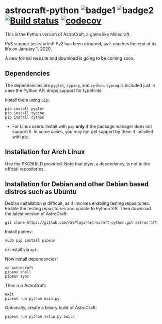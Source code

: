 # astrocraft-python ![badge1](https://img.shields.io/badge/maintainance-not%20much-critical.svg) ![badge2](https://img.shields.io/badge/runnable-yes-success.svg) [![Build status](https://ci.appveyor.com/api/projects/status/413so98eyitcn9jx/branch/master?svg=true)](https://ci.appveyor.com/project/r58Playz/astrocraft-python/branch/master) [![codecov](https://codecov.io/gh/r58Playz/astrocraft-python/branch/master/graph/badge.svg)](https://codecov.io/gh/r58Playz/astrocraft-python)


This is the Python version of AstroCraft, a game like Minecraft.

Py3 support just started! Py2 has been dropped, as it reaches the end of its life on January 1, 2020.

A new formal website and download is going to be coming soon.


## Dependencies

The dependencies are `pyglet`, `typing`, and `cython`. `typing` is included just in case the Python API drops support for typehints.

Install them using `pip`:
```
pip install pyglet
pip install typing
pip install cython
```
* For Linux users: Install with `pip` **only** if the package manager does not support it. In some cases, you may not get support by them if installed with `pip`.

## Installation for Arch Linux

Use the PKGBUILD provided.
Note that plyer, a dependency, is not in the official repositories.

## Installation for Debian and other Debian based distros such as Ubuntu
Debian installation is difficult, as it involves enabling testing repositories.
Enable the testing repositories and update to Python 3.8.
Then download the latest version of AstroCraft:
```
git clone https://github.com/r58Playz/astrocraft-python.git astrocraft
```

Install pipenv:
```
sudo pip install pipenv
```
or install via ```apt```.

Now install dependencies:
```
cd astrocraft
pipenv shell
pipenv sync
```
Then run AstroCraft:
```
exit
pipenv run python main.py
```

Optionally, create a binary build of AstroCraft:
```
pipenv run python setup.py build
```
